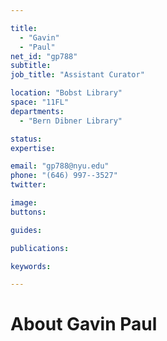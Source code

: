 ```yaml
---

title:
  - "Gavin"
  - "Paul"
net_id: "gp788"
subtitle: 
job_title: "Assistant Curator"

location: "Bobst Library"
space: "11FL"
departments:
  - "Bern Dibner Library"

status: 
expertise:

email: "gp788@nyu.edu"
phone: "(646) 997--3527"
twitter: 

image: 
buttons:

guides:

publications:

keywords:

---
```


# About Gavin Paul


